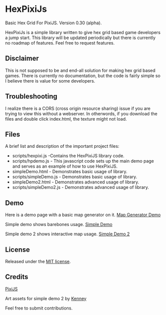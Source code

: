 HexPixiJs
=========
Basic Hex Grid For PixiJS. Version 0.30 (alpha).

HexPixiJs is a simple library written to give hex grid based game developers a jump start. This library will be updated periodically but there is currently no roadmap of features. Feel free to request features.


Disclaimer
----------
This is not supposed to be and end-all solution for making hex grid based games. There is currently no documentation, but the code is fairly simple so I believe there is value for some developers. 

Troubleshooting
---------------
I realize there is a CORS (cross origin resource sharing) issue if you are trying to view this without a webserver. In otherwords, if you download the files and double click index.html, the texture might not load.

Files
-----
A brief list and description of the important project files:

* scripts/hexpixi.js -Contains the HexPixiJS library code.
* scripts/hpdemo.js - This javascript code sets up the main demo page and serves as an example of how to use HexPixiJS.
* simpleDemo.html - Demonstrates basic usage of library.
* scripts/simpleDemo.js - Demonstrates basic usage of library.
* simpleDemo2.html - Demonstrates advanced usage of library.
* scripts/simpleDemo2.js - Demonstrates advanced usage of library.

Demo
----
Here is a demo page with a basic map generator on it.
[Map Generator Demo](http://yungsippin.com/hexpixi/)

Simple demo shows barebones usage.
[Simple Demo](http://yungsippin.com/hexpixi/simpleDemo.html)

Simple demo 2 shows interactive map usage.
[Simple Demo 2](http://yungsippin.com/hexpixi/simpleDemo2.html)

License
-------
Released under the [MIT license](http://www.opensource.org/licenses/MIT).

Credits
-------
[PixiJS](http://www.pixijs.com/)

Art assets for simple demo 2 by [Kenney](http://opengameart.org/users/kenney)

Feel free to submit contributions.
